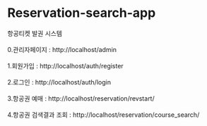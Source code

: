 # Reservation-search-app

항공티켓 발권 시스템<br/>
<br/>
0.관리자페이지 : http://localhost/admin<br/>
<br/>
1.회원가입 : http://localhost/auth/register<br/>
<br/>
2.로그인 : http://localhost/auth/login<br/>
<br/>
3.항공권 예매 : http://localhost/reservation/revstart/<br/>
<br/>
4.항공권 검색결과 조회 : http://localhost/reservation/course_search/<br/>

 
